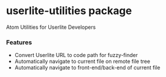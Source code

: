 # userlite-utilities package

Atom Utilities for Userlite Developers

### Features

- Convert Userlite URL to code path for fuzzy-finder
- Automatically navigate to current file on remote file tree
- Automatically navigate to front-end/back-end of current file
